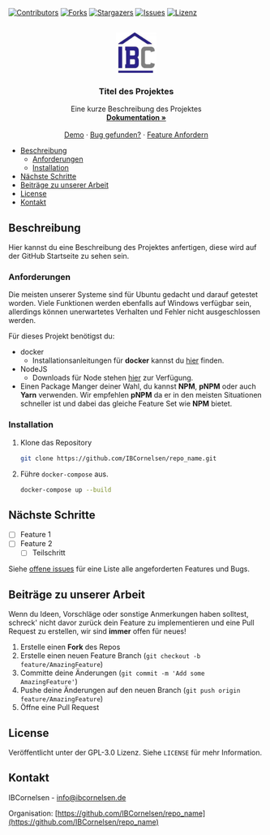 [![Contributors][contributors-shield]][contributors-url]
[![Forks][forks-shield]][forks-url]
[![Stargazers][stars-shield]][stars-url]
[![Issues][issues-shield]][issues-url]
[![Lizenz][license-shield]][license-url]

<br />
<div align="center">
  <a href="https://github.com/IBCornelsen/repo_name">
    <img src="images/logo.jpg" alt="Logo" width="80" height="80">
  </a>

<h3 align="center">Titel des Projektes</h3>

  <p align="center">
    Eine kurze Beschreibung des Projektes
    <br />
    <a href="https://github.com/IBCornelsen/repo_name"><strong>Dokumentation »</strong></a>
    <br />
    <br />
    <a href="https://github.com/IBCornelsen/repo_name">Demo</a>
    ·
    <a href="https://github.com/IBCornelsen/repo_name/issues">Bug gefunden?</a>
    ·
    <a href="https://github.com/IBCornelsen/repo_name/issues">Feature Anfordern</a>
  </p>
</div>

- [Beschreibung](#beschreibung)
	- [Anforderungen](#anforderungen)
	- [Installation](#installation)
- [Nächste Schritte](#nächste-schritte)
- [Beiträge zu unserer Arbeit](#beiträge-zu-unserer-arbeit)
- [License](#license)
- [Kontakt](#kontakt)

## Beschreibung

Hier kannst du eine Beschreibung des Projektes anfertigen, diese wird auf der GitHub Startseite zu sehen sein.

### Anforderungen

Die meisten unserer Systeme sind für Ubuntu gedacht und darauf getestet worden. Viele Funktionen werden ebenfalls auf Windows verfügbar sein, allerdings können unerwartetes Verhalten und Fehler nicht ausgeschlossen werden.

Für dieses Projekt benötigst du:

- docker
  - Installationsanleitungen für **docker** kannst du [hier](https://docs.docker.com/engine/install/) finden.
- NodeJS
  - Downloads für Node stehen [hier](https://nodejs.org/en) zur Verfügung.
- Einen Package Manger deiner Wahl, du kannst **NPM**, **pNPM** oder auch **Yarn** verwenden. Wir empfehlen **pNPM** da er in den meisten Situationen schneller ist und dabei das gleiche Feature Set wie **NPM** bietet.

### Installation

1. Klone das Repository

   ```sh
   git clone https://github.com/IBCornelsen/repo_name.git
   ```

2. Führe `docker-compose` aus.

   ```bash
   docker-compose up --build
   ```

## Nächste Schritte

- [ ] Feature 1
- [ ] Feature 2
  - [ ] Teilschritt

Siehe [offene issues](https://github.com/IBCornelsen/repo_name/issues) für eine Liste alle angeforderten Features und Bugs.

## Beiträge zu unserer Arbeit

Wenn du Ideen, Vorschläge oder sonstige Anmerkungen haben solltest, schreck' nicht davor zurück dein Feature zu implementieren und eine Pull Request zu erstellen, wir sind **immer** offen für neues!

1. Erstelle einen **Fork** des Repos
2. Erstelle einen neuen Feature Branch (`git checkout -b feature/AmazingFeature`)
3. Committe deine Änderungen (`git commit -m 'Add some AmazingFeature'`)
4. Pushe deine Änderungen auf den neuen Branch (`git push origin feature/AmazingFeature`)
5. Öffne eine Pull Request

## License

Veröffentlicht unter der GPL-3.0 Lizenz. Siehe `LICENSE` für mehr Information.

## Kontakt

IBCornelsen - [info@ibcornelsen.de](mailto://info@ibcornelsen.de)

Organisation: [https://github.com/IBCornelsen/repo_name](https://github.com/IBCornelsen/repo_name)

[contributors-shield]: https://img.shields.io/github/contributors/IBCornelsen/repo_name.svg?style=for-the-badge
[contributors-url]: https://github.com/IBCornelsen/repo_name/graphs/contributors
[forks-shield]: https://img.shields.io/github/forks/IBCornelsen/repo_name.svg?style=for-the-badge
[forks-url]: https://github.com/IBCornelsen/repo_name/network/members
[stars-shield]: https://img.shields.io/github/stars/IBCornelsen/repo_name.svg?style=for-the-badge
[stars-url]: https://github.com/IBCornelsen/repo_name/stargazers
[issues-shield]: https://img.shields.io/github/issues/IBCornelsen/repo_name.svg?style=for-the-badge
[issues-url]: https://github.com/IBCornelsen/repo_name/issues
[license-shield]: https://img.shields.io/github/license/IBCornelsen/repo_name.svg?style=for-the-badge
[license-url]: https://github.com/IBCornelsen/repo_name/blob/master/LICENSE
